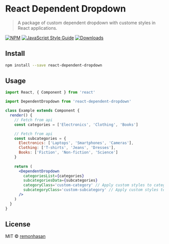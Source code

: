 # React Dependent Dropdown

> A package of custom dependent dropdown with custome styles in React applications.

[![NPM](https://img.shields.io/npm/v/react-dependent-dropdown.svg)](https://www.npmjs.com/package/react-dependent-dropdown) [![JavaScript Style Guide](https://img.shields.io/badge/code_style-standard-brightgreen.svg)](https://standardjs.com) [![Downloads](https://img.shields.io/npm/dt/react-dependent-dropdown.svg)](https://www.npmjs.com/package/react-dependent-dropdown)

## Install

```bash
npm install --save react-dependent-dropdown
```

## Usage

```jsx
import React, { Component } from 'react'

import DependentDropdown from 'react-dependent-dropdown'

class Example extends Component {
  render() {
    // Fetch from api
    const categories = ['Electronics', 'Clothing', 'Books']

    // Fetch from api
    const subcategories = {
      Electronics: ['Laptops', 'Smartphones', 'Cameras'],
      Clothing: ['T-shirts', 'Jeans', 'Dresses'],
      Books: ['Fiction', 'Non-fiction', 'Science']
    }
    
    return (
      <DependentDropdown
        categoriesList={categories}
        subcategoriesData={subcategories}
        categoryClass='custom-category' // Apply custom styles to category dropdown
        subcategoryClass='custom-subcategory' // Apply custom styles to subcategory dropdown
      />
    )
  }
}
```

## License

MIT © [remonhasan](https://github.com/remonhasan)
